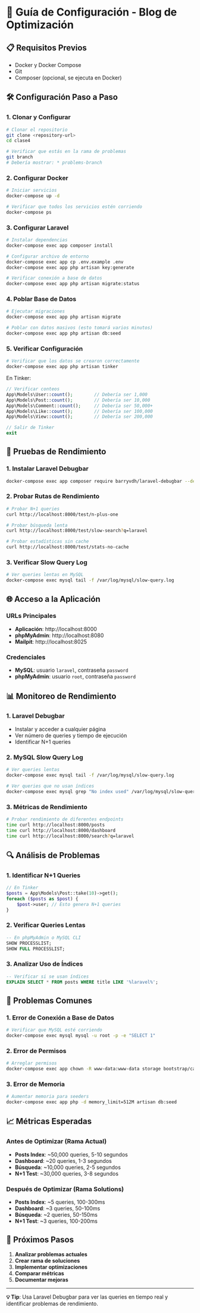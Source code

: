 # 🚀 Guía de Configuración - Blog de Optimización

## 📋 Requisitos Previos

- Docker y Docker Compose
- Git
- Composer (opcional, se ejecuta en Docker)

## 🛠️ Configuración Paso a Paso

### 1. Clonar y Configurar
```bash
# Clonar el repositorio
git clone <repository-url>
cd clase4

# Verificar que estás en la rama de problemas
git branch
# Debería mostrar: * problems-branch
```

### 2. Configurar Docker
```bash
# Iniciar servicios
docker-compose up -d

# Verificar que todos los servicios estén corriendo
docker-compose ps
```

### 3. Configurar Laravel
```bash
# Instalar dependencias
docker-compose exec app composer install

# Configurar archivo de entorno
docker-compose exec app cp .env.example .env
docker-compose exec app php artisan key:generate

# Verificar conexión a base de datos
docker-compose exec app php artisan migrate:status
```

### 4. Poblar Base de Datos
```bash
# Ejecutar migraciones
docker-compose exec app php artisan migrate

# Poblar con datos masivos (esto tomará varios minutos)
docker-compose exec app php artisan db:seed
```

### 5. Verificar Configuración
```bash
# Verificar que los datos se crearon correctamente
docker-compose exec app php artisan tinker
```

En Tinker:
```php
// Verificar conteos
App\Models\User::count();        // Debería ser 1,000
App\Models\Post::count();        // Debería ser 10,000
App\Models\Comment::count();     // Debería ser 50,000+
App\Models\Like::count();        // Debería ser 100,000
App\Models\View::count();        // Debería ser 200,000

// Salir de Tinker
exit
```

## 🧪 Pruebas de Rendimiento

### 1. Instalar Laravel Debugbar
```bash
docker-compose exec app composer require barryvdh/laravel-debugbar --dev
```

### 2. Probar Rutas de Rendimiento
```bash
# Probar N+1 queries
curl http://localhost:8000/test/n-plus-one

# Probar búsqueda lenta
curl http://localhost:8000/test/slow-search?q=laravel

# Probar estadísticas sin cache
curl http://localhost:8000/test/stats-no-cache
```

### 3. Verificar Slow Query Log
```bash
# Ver queries lentas en MySQL
docker-compose exec mysql tail -f /var/log/mysql/slow-query.log
```

## 🌐 Acceso a la Aplicación

### URLs Principales
- **Aplicación**: http://localhost:8000
- **phpMyAdmin**: http://localhost:8080
- **Mailpit**: http://localhost:8025

### Credenciales
- **MySQL**: usuario `laravel`, contraseña `password`
- **phpMyAdmin**: usuario `root`, contraseña `password`

## 📊 Monitoreo de Rendimiento

### 1. Laravel Debugbar
- Instalar y acceder a cualquier página
- Ver número de queries y tiempo de ejecución
- Identificar N+1 queries

### 2. MySQL Slow Query Log
```bash
# Ver queries lentas
docker-compose exec mysql tail -f /var/log/mysql/slow-query.log

# Ver queries que no usan índices
docker-compose exec mysql grep "No index used" /var/log/mysql/slow-query.log
```

### 3. Métricas de Rendimiento
```bash
# Probar rendimiento de diferentes endpoints
time curl http://localhost:8000/posts
time curl http://localhost:8000/dashboard
time curl http://localhost:8000/search?q=laravel
```

## 🔍 Análisis de Problemas

### 1. Identificar N+1 Queries
```php
// En Tinker
$posts = App\Models\Post::take(10)->get();
foreach ($posts as $post) {
    $post->user; // Esto genera N+1 queries
}
```

### 2. Verificar Queries Lentas
```sql
-- En phpMyAdmin o MySQL CLI
SHOW PROCESSLIST;
SHOW FULL PROCESSLIST;
```

### 3. Analizar Uso de Índices
```sql
-- Verificar si se usan índices
EXPLAIN SELECT * FROM posts WHERE title LIKE '%laravel%';
```

## 🚨 Problemas Comunes

### 1. Error de Conexión a Base de Datos
```bash
# Verificar que MySQL esté corriendo
docker-compose exec mysql mysql -u root -p -e "SELECT 1"
```

### 2. Error de Permisos
```bash
# Arreglar permisos
docker-compose exec app chown -R www-data:www-data storage bootstrap/cache
```

### 3. Error de Memoria
```bash
# Aumentar memoria para seeders
docker-compose exec app php -d memory_limit=512M artisan db:seed
```

## 📈 Métricas Esperadas

### Antes de Optimizar (Rama Actual)
- **Posts Index**: ~50,000 queries, 5-10 segundos
- **Dashboard**: ~20 queries, 1-3 segundos
- **Búsqueda**: ~10,000 queries, 2-5 segundos
- **N+1 Test**: ~30,000 queries, 3-8 segundos

### Después de Optimizar (Rama Solutions)
- **Posts Index**: ~5 queries, 100-300ms
- **Dashboard**: ~3 queries, 50-100ms
- **Búsqueda**: ~2 queries, 50-150ms
- **N+1 Test**: ~3 queries, 100-200ms

## 🎯 Próximos Pasos

1. **Analizar problemas actuales**
2. **Crear rama de soluciones**
3. **Implementar optimizaciones**
4. **Comparar métricas**
5. **Documentar mejoras**

---

**💡 Tip**: Usa Laravel Debugbar para ver las queries en tiempo real y identificar problemas de rendimiento.

